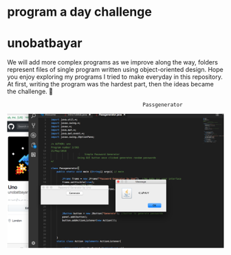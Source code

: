 # program a day challenge
# unobatbayar

We will add more complex programs as we improve along the way, folders represent files of single program written using object-oriented design. Hope you enjoy exploring my programs I tried to make everyday in this repository. At first, writing the program was the hardest part, then the ideas became the challenge.  🔭



                                                Passgenerator

![alt text](https://github.com/unobatbayar/One-Program-A-Day-365-Days/blob/master/Images/preview.png)





